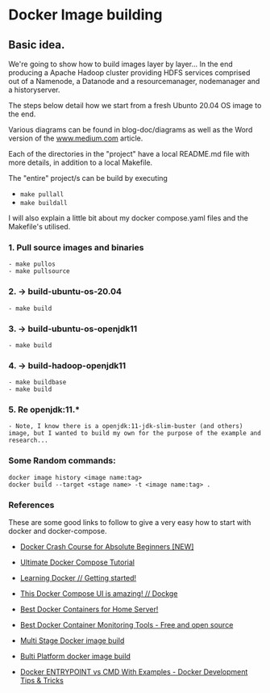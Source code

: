 # Docker Image building

## Basic idea.

We're going to show how to build images layer by layer... In the end producing a Apache Hadoop cluster providing HDFS services comprised out of a Namenode, a Datanode and a resourcemanager, nodemanager and a historyserver.

The steps below detail how we start from a fresh Ubunto 20.04 OS image to the end.

Various diagrams can be found in blog-doc/diagrams as well as the Word version of the www.medium.com article.

Each of the directories in the "project" have a local README.md file with more details, in addition to a local Makefile.

The "entire" project/s can be build by executing 

- ```make pullall```
- ```make buildall```

I will also explain a little bit about my docker compose.yaml files and the Makefile's utilised.

### 1. Pull source images and binaries

    - make pullos
    - make pullsource

### 2. -> build-ubuntu-os-20.04

    - make build

### 3. -> build-ubuntu-os-openjdk11

    - make build

### 4. -> build-hadoop-openjdk11
    
    - make buildbase
    - make build

### 5. Re openjdk:11.*

    - Note, I know there is a openjdk:11-jdk-slim-buster (and others) image, but I wanted to build my own for the purpose of the example and research... 

### Some Random commands:
    
    docker image history <image name:tag>
    docker build --target <stage name> -t <image name:tag> .


### References 

These are some good links to follow to give a very easy how to start with docker and docker-compose.

- [Docker Crash Course for Absolute Beginners [NEW]](https://www.youtube.com/watch?v=pg19Z8LL06w)
- [Ultimate Docker Compose Tutorial](https://www.youtube.com/watch?v=SXwC9fSwct8)

- [Learning Docker // Getting started! ](https://www.youtube.com/watch?v=Nm1tfmZDqo8)
- [This Docker Compose UI is amazing! // Dockge](https://www.youtube.com/watch?v=HEklvsr7q54)

- [Best Docker Containers for Home Server!](https://www.youtube.com/watch?v=9uF2us2PabM)
- [Best Docker Container Monitoring Tools - Free and open source](https://www.youtube.com/watch?v=zxAmqY63eJE)

- [Multi Stage Docker image build](https://docs.docker.com/build/guide/multi-stage/)
- [Bulti Platform docker image build](https://docs.docker.com/build/building/multi-platform/)

- [Docker ENTRYPOINT vs CMD With Examples - Docker Development Tips & Tricks](https://www.youtube.com/watch?v=U1P7bqVM7xM) 